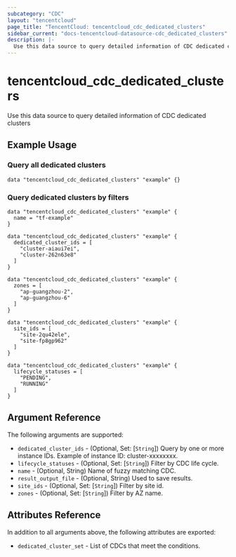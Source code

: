 ```yaml
---
subcategory: "CDC"
layout: "tencentcloud"
page_title: "TencentCloud: tencentcloud_cdc_dedicated_clusters"
sidebar_current: "docs-tencentcloud-datasource-cdc_dedicated_clusters"
description: |-
  Use this data source to query detailed information of CDC dedicated clusters
---
```


# tencentcloud_cdc_dedicated_clusters

Use this data source to query detailed information of CDC dedicated clusters

## Example Usage

### Query all dedicated clusters

```hcl
data "tencentcloud_cdc_dedicated_clusters" "example" {}
```

### Query dedicated clusters by filters

```hcl
data "tencentcloud_cdc_dedicated_clusters" "example" {
  name = "tf-example"
}

data "tencentcloud_cdc_dedicated_clusters" "example" {
  dedicated_cluster_ids = [
    "cluster-aiaui7ei",
    "cluster-262n63e8"
  ]
}

data "tencentcloud_cdc_dedicated_clusters" "example" {
  zones = [
    "ap-guangzhou-2",
    "ap-guangzhou-6"
  ]
}

data "tencentcloud_cdc_dedicated_clusters" "example" {
  site_ids = [
    "site-2qu42ele",
    "site-fp8gp962"
  ]
}

data "tencentcloud_cdc_dedicated_clusters" "example" {
  lifecycle_statuses = [
    "PENDING",
    "RUNNING"
  ]
}
```

## Argument Reference

The following arguments are supported:

* `dedicated_cluster_ids` - (Optional, Set: [`String`]) Query by one or more instance IDs. Example of instance ID: cluster-xxxxxxxx.
* `lifecycle_statuses` - (Optional, Set: [`String`]) Filter by CDC life cycle.
* `name` - (Optional, String) Name of fuzzy matching CDC.
* `result_output_file` - (Optional, String) Used to save results.
* `site_ids` - (Optional, Set: [`String`]) Filter by site id.
* `zones` - (Optional, Set: [`String`]) Filter by AZ name.

## Attributes Reference

In addition to all arguments above, the following attributes are exported:

* `dedicated_cluster_set` - List of CDCs that meet the conditions.



